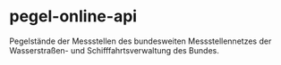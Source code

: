 # pegel-online-api
Pegelstände der Messstellen des bundesweiten Messstellennetzes der 
Wasserstraßen- und Schifffahrtsverwaltung des Bundes.